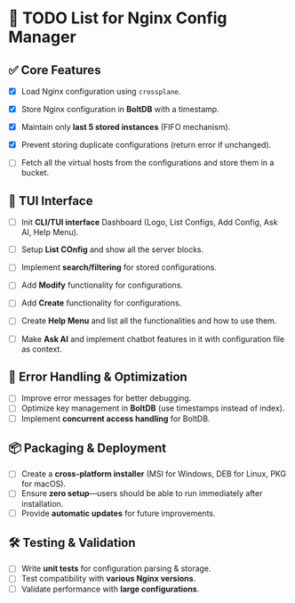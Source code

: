 # 📝 TODO List for Nginx Config Manager  

## ✅ **Core Features**  
- [x] Load Nginx configuration using `crossplane`.  
- [x] Store Nginx configuration in **BoltDB** with a timestamp.  
- [x] Maintain only **last 5 stored instances** (FIFO mechanism).  
- [x] Prevent storing duplicate configurations (return error if unchanged).  
- [ ] Fetch all the virtual hosts from the configurations and store them in a bucket.


## 🚀 **TUI Interface**  
- [ ] Init **CLI/TUI interface** Dashboard (Logo, List Configs, Add Config, Ask AI, Help Menu).  
- [ ] Setup **List COnfig** and show all the server blocks.  
- [ ] Implement **search/filtering** for stored configurations.  
- [ ] Add **Modify** functionality for configurations.  
- [ ] Add **Create** functionality for configurations.
- [ ] Create **Help Menu** and list all the functionalities and how to use them.
- [ ] Make **Ask AI** and implement chatbot features in it with configuration file as context.



## 🔧 **Error Handling & Optimization**  
- [ ] Improve error messages for better debugging.  
- [ ] Optimize key management in **BoltDB** (use timestamps instead of index).  
- [ ] Implement **concurrent access handling** for BoltDB.  

## 📦 **Packaging & Deployment**  
- [ ] Create a **cross-platform installer** (MSI for Windows, DEB for Linux, PKG for macOS).  
- [ ] Ensure **zero setup**—users should be able to run immediately after installation.  
- [ ] Provide **automatic updates** for future improvements.  

## 🛠 **Testing & Validation**  
- [ ] Write **unit tests** for configuration parsing & storage.  
- [ ] Test compatibility with **various Nginx versions**.  
- [ ] Validate performance with **large configurations**.  
